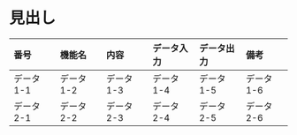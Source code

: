 # 見出し

|番号|機能名|内容|データ入力|データ出力|備考|
|:---|:---|:---|:---|:---|:---|
|データ1-1|データ1-2|データ1-3|データ1-4|データ1-5|データ1-6|
|データ2-1|データ2-2|データ2-3|データ2-4|データ2-5|データ2-6|
